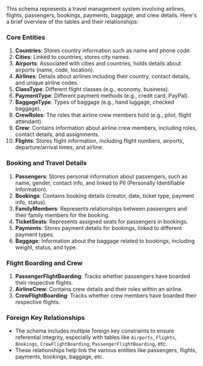This schema represents a travel management system involving airlines, flights, passengers, bookings, payments, baggage, and crew details. Here's a brief overview of the tables and their relationships:

### Core Entities
1. **Countries**: Stores country information such as name and phone code.
2. **Cities**: Linked to countries, stores city names.
3. **Airports**: Associated with cities and countries, holds details about airports (name, code, location).
4. **Airlines**: Details about airlines including their country, contact details, and unique airline codes.
5. **ClassType**: Different flight classes (e.g., economy, business).
6. **PaymentType**: Different payment methods (e.g., credit card, PayPal).
7. **BaggageType**: Types of baggage (e.g., hand luggage, checked baggage).
8. **CrewRoles**: The roles that airline crew members hold (e.g., pilot, flight attendant).
9. **Crew**: Contains information about airline crew members, including roles, contact details, and assignments.
10. **Flights**: Stores flight information, including flight numbers, airports, departure/arrival times, and airline.

### Booking and Travel Details
1. **Passengers**: Stores personal information about passengers, such as name, gender, contact info, and linked to PII (Personally Identifiable Information).
2. **Bookings**: Contains booking details (creator, date, ticket type, payment info, status).
3. **FamilyMembers**: Represents relationships between passengers and their family members for the booking.
4. **TicketSeats**: Represents assigned seats for passengers in bookings.
5. **Payments**: Stores payment details for bookings, linked to different payment types.
6. **Baggage**: Information about the baggage related to bookings, including weight, status, and type.

### Flight Boarding and Crew
1. **PassengerFlightBoarding**: Tracks whether passengers have boarded their respective flights.
2. **AirlineCrew**: Contains crew details and their roles within an airline.
3. **CrewFlightBoarding**: Tracks whether crew members have boarded their respective flights.

### Foreign Key Relationships
- The schema includes multiple foreign key constraints to ensure referential integrity, especially with tables like `Airports`, `Flights`, `Bookings`, `CrewFlightBoarding`, `PassengerFlightBoarding`, etc.
- These relationships help link the various entities like passengers, flights, payments, bookings, baggage, etc.
